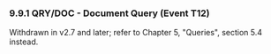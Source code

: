 ### 9.9.1 QRY/DOC - Document Query (Event T12)

Withdrawn in v2.7 and later; refer to Chapter 5, "Queries", section 5.4 instead.
